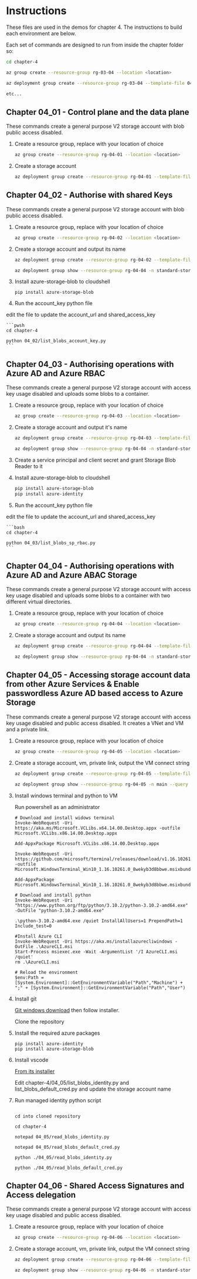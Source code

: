 # Instructions

These files are used in the demos for chapter 4. The instructions to build each environment are below.

Each set of commands are designed to run from inside the chapter folder so:

```bash
cd chapter-4

az group create --resource-group rg-03-04 --location <location>

az deployment group create --resource-group rg-03-04 --template-file 04_01/main.bicep --parameters resourceSuffix=0401 location=<location>

etc...
```

## Chapter 04_01 - Control plane and the data plane

These commands create a general purpose V2 storage account with blob public access disabled.

1. Create a resource group, replace <location> with your location of choice

    ```bash
    az group create --resource-group rg-04-01 --location <location>
    ```


2. Create a storage account

    ```bash
    az deployment group create --resource-group rg-04-01 --template-file 04_01/standard-storage.bicep --parameters resourceSuffix=0401 location=<location>
    ```


## Chapter 04_02 - Authorise with shared Keys

These commands create a general purpose V2 storage account with blob public access disabled.

1. Create a resource group, replace <location> with your location of choice

    ```bash
    az group create --resource-group rg-04-02 --location <location>
    ```


2. Create a storage account and output its name

    ```bash
    az deployment group create --resource-group rg-04-02 --template-file 04_02/standard-storage.bicep --parameters resourceSuffix=0402 location=<location>

    az deployment group show --resource-group rg-04-04 -n standard-storage --query properties.outputs.storageName.value
    ```


3. Install azure-storage-blob to cloudshell

    ```pwsh
    pip install azure-storage-blob
    ```

4. Run the account_key python file

edit the file to update the account_url and shared_access_key

    ```pwsh
    cd chapter-4

    python 04_02/list_blobs_account_key.py
    ```


## Chapter 04_03 - Authorising operations with Azure AD and Azure RBAC

These commands create a general purpose V2 storage account with access key usage disabled and uploads some blobs to a container.

1. Create a resource group, replace <location> with your location of choice

    ```bash
    az group create --resource-group rg-04-03 --location <location>
    ```


2. Create a storage account and output it's name

    ```bash
    az deployment group create --resource-group rg-04-03 --template-file 04_03/standard-storage.bicep --parameters resourceSuffix=0403 location=<location>

    az deployment group show --resource-group rg-04-04 -n standard-storage --query properties.outputs.storageName.value
    ```

3. Create a service principal and client secret and grant Storage Blob Reader to it

4. Install azure-storage-blob to cloudshell

    ```bash
    pip install azure-storage-blob
    pip install azure-identity
    ```

4. Run the account_key python file

edit the file to update the account_url and shared_access_key

    ```bash
    cd chapter-4

    python 04_03/list_blobs_sp_rbac.py
    ```


## Chapter 04_04 - Authorising operations with Azure AD and Azure ABAC Storage

These commands create a general purpose V2 storage account with access key usage disabled and uploads some blobs to a container with two different virtual directories.

1. Create a resource group, replace <location> with your location of choice

    ```bash
    az group create --resource-group rg-04-04 --location <location>
    ```


2. Create a storage account and output its name

    ```bash
    az deployment group create --resource-group rg-04-04 --template-file 04_04/standard-storage.bicep --parameters resourceSuffix=0404 location=<location>

    az deployment group show --resource-group rg-04-04 -n standard-storage --query properties.outputs.storageName.value
    ```


## Chapter 04_05 - Accessing storage account data from other Azure Services & Enable passwordless Azure AD based access to Azure Storage

These commands create a general purpose V2 storage account with access key usage disabled and public access disabled. It creates a VNet and VM and a private link.

1. Create a resource group, replace <location> with your location of choice

    ```bash
    az group create --resource-group rg-04-05 --location <location>
    ```


2. Create a storage account, vm, private link, output the VM connect string

    ```bash
    az deployment group create --resource-group rg-04-05 --template-file 04_05/main.bicep --parameters resourceSuffix=0405 location=<location>

    az deployment group show --resource-group rg-04-05 -n main --query properties.outputs.hostname.value
    ```

3. Install windows terminal and python to VM

    Run powershell as an administrator

    ```pwsh
    # Download and install widows terminal
    Invoke-WebRequest -Uri https://aka.ms/Microsoft.VCLibs.x64.14.00.Desktop.appx -outfile Microsoft.VCLibs.x86.14.00.Desktop.appx

    Add-AppxPackage Microsoft.VCLibs.x86.14.00.Desktop.appx

    Invoke-WebRequest -Uri https://github.com/microsoft/terminal/releases/download/v1.16.10261.0/Microsoft.WindowsTerminal_Win10_1.16.10261.0_8wekyb3d8bbwe.msixbundle -outfile Microsoft.WindowsTerminal_Win10_1.16.10261.0_8wekyb3d8bbwe.msixbundle

    Add-AppxPackage Microsoft.WindowsTerminal_Win10_1.16.10261.0_8wekyb3d8bbwe.msixbundle

    # Download and install python
    Invoke-WebRequest -Uri "https://www.python.org/ftp/python/3.10.2/python-3.10.2-amd64.exe" -OutFile "python-3.10.2-amd64.exe"

    .\python-3.10.2-amd64.exe /quiet InstallAllUsers=1 PrependPath=1 Include_test=0
    
    #Install Azure CLI
    Invoke-WebRequest -Uri https://aka.ms/installazurecliwindows -OutFile .\AzureCLI.msi
    Start-Process msiexec.exe -Wait -ArgumentList '/I AzureCLI.msi /quiet'
    rm .\AzureCLI.msi

    # Reload the environment
    $env:Path = [System.Environment]::GetEnvironmentVariable("Path","Machine") + ";" + [System.Environment]::GetEnvironmentVariable("Path","User")
    ```

4. Install git

    [Git windows download](https://git-scm.com/download/win) then follow installer.

    Clone the repository

5. Install the required azure packages

    ```pwsh
    pip install azure-identity
    pip install azure-storage-blob
    ```

6. Install vscode

    [From its installer](https://code.visualstudio.com/docs?dv=win)

    Edit chapter-4/04_05/list_blobs_identity.py and list_blobs_default_cred.py and update the storage account name

7. Run managed identity python script

    ```pwsh

    cd into cloned repository

    cd chapter-4

    notepad 04_05/read_blobs_identity.py

    notepad 04_05/read_blobs_default_cred.py

    python ./04_05/read_blobs_identity.py

    python ./04_05/read_blobs_default_cred.py
    ```


## Chapter 04_06 - Shared Access Signatures and Access delegation

These commands create a general purpose V2 storage account with access key usage disabled and public access disabled.

1. Create a resource group, replace <location> with your location of choice

    ```bash
    az group create --resource-group rg-04-06 --location <location>
    ```


2. Create a storage account, vm, private link, output the VM connect string

    ```bash
    az deployment group create --resource-group rg-04-06 --template-file 04_06/standard-storage.bicep --parameters resourceSuffix=0405 location=<location>

    az deployment group show --resource-group rg-04-06 -n standard-storage --query properties.outputs.hostname.value
    ```
